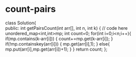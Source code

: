 # count-pairs
class Solution{   
public:
    int getPairsCount(int arr[], int n, int k) {
        // code here
      unordered_map<int,int>mp;
      int count=0;
      for(int i=0;i<n;i++){
          if(mp.contains(k-arr[i]))
          {
              count+=mp.get(k-arr[i]);
          }
          if(!mp.containskey(arr[i]))
          {
              mp.get(arr[i],1);
          }
          else{
              mp.put(arr[i],mp.get(arr[i])+1);
          }
      }
      return count;
};
